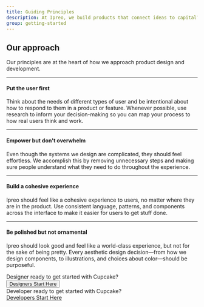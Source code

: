 ```yaml
---
title: Guiding Principles
description: At Ipreo, we build products that connect ideas to capital?
group: getting-started
---
```


## Our approach
Our principles are at the heart of how we approach product design and development.

--- 

#### Put the user first

Think about the needs of different types of user and be intentional about how to respond to them in a product or feature. Whenever possible, use research to inform your decision-making so you can map your process to how real users think and work.

--- 

#### Empower but don't overwhelm

Even though the systems we design are complicated, they should feel effortless. We accomplish this by removing unnecessary steps and making sure people understand what they need to do throughout the experience.

---

#### Build a cohesive experience

Ipreo should feel like a cohesive experience to users, no matter where they are in the product. Use consistent language, patterns, and components across the interface to make it easier for users to get stuff done.

---

#### Be polished but not ornamental
Ipreo should look good and feel like a world-class experience, but not for the sake of being pretty. Every aesthetic design decision—from how we design components, to illustrations, and choices about color—should be purposeful.


<section class="c-m-vertical-lg">
    <div class="c-row c-m-0">
      <div class="c-col-12 c-col-sm-6 c-text-center c-bg-primary c-p-md">
        <div class="c-header-sm c-text-white">
          Designer ready to get started with Cupcake?</div>
          <button class="c-btn c-btn-secondary c-m-top-md"> <a href="{{site.url}}{{site.baseurl}}/content/getting-started/designers">
            Designers Start Here </a>
          </button>
      </div>
        <div class="c-col-12 c-col-sm-6 c-text-center c-bg-primary-5 c-p-md">
        <div class="c-header-sm c-text-white">
          Developer ready to get started with Cupcake?</div>
          <a class="c-btn c-btn-secondary c-m-top-md" href="{{site.url}}{{site.baseurl}}/content/getting-started/developers">
            Developers Start Here
          </a>
      </div>
    </div> 
</section>
